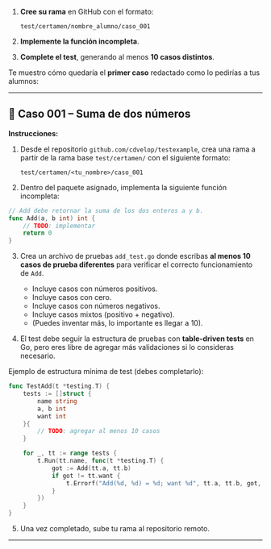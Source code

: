 

1. **Cree su rama** en GitHub con el formato:

   ```
   test/certamen/nombre_alumno/caso_001
   ```
2. **Implemente la función incompleta**.
3. **Complete el test**, generando al menos **10 casos distintos**.

Te muestro cómo quedaría el **primer caso** redactado como lo pedirías a tus alumnos:

---

## 📌 Caso 001 – Suma de dos números

**Instrucciones:**

1. Desde el repositorio `github.com/cdvelop/testexample`, crea una rama a partir de la rama base `test/certamen/` con el siguiente formato:

   ```
   test/certamen/<tu_nombre>/caso_001
   ```

2. Dentro del paquete asignado, implementa la siguiente función incompleta:

```go
// Add debe retornar la suma de los dos enteros a y b.
func Add(a, b int) int {
	// TODO: implementar
	return 0
}
```

3. Crea un archivo de pruebas `add_test.go` donde escribas **al menos 10 casos de prueba diferentes** para verificar el correcto funcionamiento de `Add`.

   * Incluye casos con números positivos.
   * Incluye casos con cero.
   * Incluye casos con números negativos.
   * Incluye casos mixtos (positivo + negativo).
   * (Puedes inventar más, lo importante es llegar a 10).

4. El test debe seguir la estructura de pruebas con **table-driven tests** en Go, pero eres libre de agregar más validaciones si lo consideras necesario.

Ejemplo de estructura mínima de test (debes completarlo):

```go
func TestAdd(t *testing.T) {
	tests := []struct {
		name string
		a, b int
		want int
	}{
		// TODO: agregar al menos 10 casos
	}

	for _, tt := range tests {
		t.Run(tt.name, func(t *testing.T) {
			got := Add(tt.a, tt.b)
			if got != tt.want {
				t.Errorf("Add(%d, %d) = %d; want %d", tt.a, tt.b, got, tt.want)
			}
		})
	}
}
```

5. Una vez completado, sube tu rama al repositorio remoto.

---

